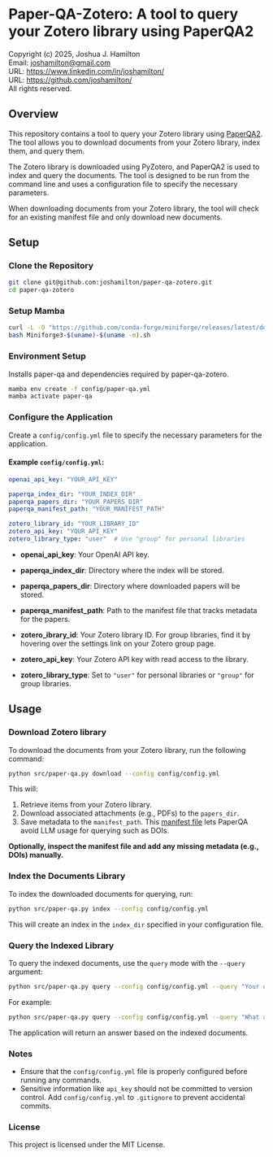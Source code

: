 # Paper-QA-Zotero: A tool to query your Zotero library using PaperQA2
Copyright (c) 2025, Joshua J. Hamilton  
Email: <joshamilton@gmail.com>  
URL: <https://www.linkedin.com/in/joshamilton/>  
URL: <https://github.com/joshamilton/>  
All rights reserved.

## Overview
This repository contains a tool to query your Zotero library using [PaperQA2](https://github.com/Future-House/paper-qa). The tool allows you to download documents from your Zotero library, index them, and query them.

The Zotero library is downloaded using PyZotero, and PaperQA2 is used to index and query the documents. The tool is designed to be run from the command line and uses a configuration file to specify the necessary parameters.

When downloading documents from your Zotero library, the tool will check for an existing manifest file and only download new documents.

## Setup
### Clone the Repository
```bash
git clone git@github.com:joshamilton/paper-qa-zotero.git
cd paper-qa-zotero
```

### Setup Mamba
```bash
curl -L -O "https://github.com/conda-forge/miniforge/releases/latest/download/Miniforge3-$(uname)-$(uname -m).sh"
bash Miniforge3-$(uname)-$(uname -m).sh
```

### Environment Setup
Installs paper-qa and dependencies required by paper-qa-zotero.
```bash
mamba env create -f config/paper-qa.yml
mamba activate paper-qa
```

### Configure the Application
Create a `config/config.yml` file to specify the necessary parameters for the application.

#### Example `config/config.yml`:
```yaml
openai_api_key: "YOUR_API_KEY"

paperqa_index_dir: "YOUR_INDEX_DIR"
paperqa_papers_dir: "YOUR_PAPERS_DIR"
paperqa_manifest_path: "YOUR_MANIFEST_PATH"

zotero_library_id: "YOUR_LIBRARY_ID"
zotero_api_key: "YOUR_API_KEY"
zotero_library_type: "user"  # Use "group" for personal libraries
```
- **openai_api_key**: Your OpenAI API key.

- **paperqa_index_dir**: Directory where the index will be stored.
- **paperqa_papers_dir**: Directory where downloaded papers will be stored.
- **paperqa_manifest_path**: Path to the manifest file that tracks metadata for the papers.

- **zotero_ibrary_id**: Your Zotero library ID. For group libraries, find it by hovering over the settings link on your Zotero group page.
- **zotero_api_key**: Your Zotero API key with read access to the library.
- **zotero_library_type**: Set to `"user"` for personal libraries or `"group"` for group libraries.

## Usage
### Download Zotero library
To download the documents from your Zotero library, run the following command:

```bash
python src/paper-qa.py download --config config/config.yml
```

This will:
1. Retrieve items from your Zotero library.
2. Download associated attachments (e.g., PDFs) to the `papers_dir`.
3. Save metadata to the `manifest_path`. This [manifest file](https://github.com/Future-House/paper-qa#manifest-files) lets PaperQA avoid LLM usage for querying such as DOIs.

**Optionally, inspect the manifest file and add any missing metadata (e.g., DOIs) manually.**

### Index the Documents Library
To index the downloaded documents for querying, run:

```bash
python src/paper-qa.py index --config config/config.yml
```

This will create an index in the `index_dir` specified in your configuration file.

### Query the Indexed Library
To query the indexed documents, use the `query` mode with the `--query` argument:

```bash
python src/paper-qa.py query --config config/config.yml --query "Your question here"
```

For example:
```bash
python src/paper-qa.py query --config config/config.yml --query "What are the four canonical DNA bases?"
```

The application will return an answer based on the indexed documents.

### Notes
- Ensure that the `config/config.yml` file is properly configured before running any commands.
- Sensitive information like `api_key` should not be committed to version control. Add `config/config.yml` to `.gitignore` to prevent accidental commits.

### License
This project is licensed under the MIT License.